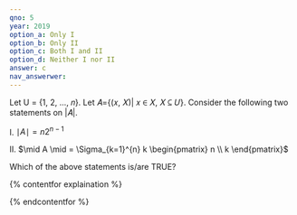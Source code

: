 ```yaml
---
qno: 5
year: 2019
option_a: Only I
option_b: Only II
option_c: Both I and II
option_d: Neither I nor II
answer: c
nav_answerwer:
---
```


Let U = {1, 2, ..., 𝑛}. Let 𝐴={(𝑥, 𝑋)| 𝑥 ∈ 𝑋, 𝑋 ⊆ 𝑈}. Consider the following two statements on |𝐴|.


I. $\mid A \mid = n2^{n-1}$


II. $\mid A \mid = \Sigma_{k=1}^{n} k \begin{pmatrix} n \\ k \end{pmatrix}$

Which of the above statements is/are TRUE?

{% contentfor explaination %}

{% endcontentfor %}
